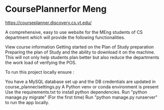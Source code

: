 # CoursePlannerfor Meng
https://courseplanner.discovery.cs.vt.edu/

A comprehensive, easy to use website for the MEng students of CS department which will provide the following functionalities.

View course information
Getting started on the Plan of Study preparation
Preparing the plan of Study and the ability to download it on the machine.
This will not only help students plan better but also reduce the departments the work load of verifying the POS.

To run this project locally ensure :

You have a MySQL database set up and the DB credentials are updated in course_planner/settings.py
A Python venv or conda environment is present
Use the requirements.txt to install python dependencies.
Run "python manage.py migrate" (For the first time)
Run "python manage.py runserver" to run the app locally.
